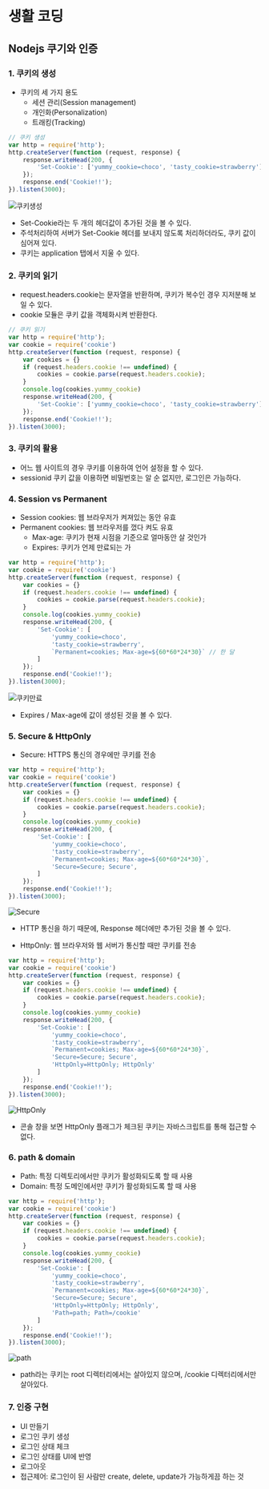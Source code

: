 # 생활 코딩

## Nodejs 쿠기와 인증

### 1. 쿠키의 생성

- 쿠키의 세 가지 용도
  - 세션 관리(Session management)
  - 개인화(Personalization)
  - 트래킹(Tracking)

```javascript
// 쿠키 생성
var http = require('http');
http.createServer(function (request, response) {
    response.writeHead(200, {
        'Set-Cookie': ['yummy_cookie=choco', 'tasty_cookie=strawberry']
    });
    response.end('Cookie!!');
}).listen(3000);
```

![쿠키생성](img/쿠키생성.png)

- Set-Cookie라는 두 개의 헤더값이 추가된 것을 볼 수 있다.
- 주석처리하여 서버가 Set-Cookie 헤더를 보내지 않도록 처리하더라도, 쿠키 값이 심어져 있다.
- 쿠키는 application 탭에서 지울 수 있다.

### 2. 쿠키의 읽기

- request.headers.cookie는 문자열을 반환하며, 쿠키가 복수인 경우 지저분해 보일 수 있다.
- cookie 모듈은 쿠키 값을 객체화시켜 반환한다.

```javascript
// 쿠키 읽기
var http = require('http');
var cookie = require('cookie')
http.createServer(function (request, response) {
    var cookies = {}
    if (request.headers.cookie !== undefined) {
        cookies = cookie.parse(request.headers.cookie);
    }
    console.log(cookies.yummy_cookie)
    response.writeHead(200, {
        'Set-Cookie': ['yummy_cookie=choco', 'tasty_cookie=strawberry']
    });
    response.end('Cookie!!');
}).listen(3000);
```

### 3. 쿠키의 활용

- 어느 웹 사이트의 경우 쿠키를 이용하여 언어 설정을 할 수 있다.
- sessionid 쿠키 값을 이용하면 비밀번호는 알 순 없지만, 로그인은 가능하다.

### 4. Session vs Permanent

- Session cookies: 웹 브라우저가 켜져있는 동안 유효
- Permanent cookies: 웹 브라우저를 껐다 켜도 유효
  - Max-age: 쿠키가 현재 시점을 기준으로 얼마동안 살 것인가
  - Expires: 쿠키가 언제 만료되는 가

```javascript
var http = require('http');
var cookie = require('cookie')
http.createServer(function (request, response) {
    var cookies = {}
    if (request.headers.cookie !== undefined) {
        cookies = cookie.parse(request.headers.cookie);
    }
    console.log(cookies.yummy_cookie)
    response.writeHead(200, {
        'Set-Cookie': [
            'yummy_cookie=choco',
            'tasty_cookie=strawberry',
            `Permanent=cookies; Max-age=${60*60*24*30}` // 한 달
        ]
    });
    response.end('Cookie!!');
}).listen(3000);
```

![쿠키만료](img/쿠키만료.png)

- Expires / Max-age에 값이 생성된 것을 볼 수 있다.

### 5. Secure & HttpOnly

- Secure: HTTPS 통신의 경우에만 쿠키를 전송

```javascript
var http = require('http');
var cookie = require('cookie')
http.createServer(function (request, response) {
    var cookies = {}
    if (request.headers.cookie !== undefined) {
        cookies = cookie.parse(request.headers.cookie);
    }
    console.log(cookies.yummy_cookie)
    response.writeHead(200, {
        'Set-Cookie': [
            'yummy_cookie=choco',
            'tasty_cookie=strawberry',
            `Permanent=cookies; Max-age=${60*60*24*30}`,
            'Secure=Secure; Secure',
        ]
    });
    response.end('Cookie!!');
}).listen(3000);
```

![Secure](img/Secure.png)

- HTTP 통신을 하기 때문에, Response 헤더에만 추가된 것을 볼 수 있다.

- HttpOnly: 웹 브라우저와 웹 서버가 통신할 때만 쿠키를 전송

```javascript
var http = require('http');
var cookie = require('cookie')
http.createServer(function (request, response) {
    var cookies = {}
    if (request.headers.cookie !== undefined) {
        cookies = cookie.parse(request.headers.cookie);
    }
    console.log(cookies.yummy_cookie)
    response.writeHead(200, {
        'Set-Cookie': [
            'yummy_cookie=choco',
            'tasty_cookie=strawberry',
            `Permanent=cookies; Max-age=${60*60*24*30}`,
            'Secure=Secure; Secure',
            'HttpOnly=HttpOnly; HttpOnly'
        ]
    });
    response.end('Cookie!!');
}).listen(3000);
```

![HttpOnly](img/HttpOnly.png)

- 콘솔 창을 보면 HttpOnly 플래그가 체크된 쿠키는 자바스크립트를 통해 접근할 수 없다.

### 6. path & domain

- Path: 특정 디렉토리에서만 쿠키가 활성화되도록 할 때 사용
- Domain: 특정 도메인에서만 쿠키가 활성화되도록 할 때 사용

```javascript
var http = require('http');
var cookie = require('cookie')
http.createServer(function (request, response) {
    var cookies = {}
    if (request.headers.cookie !== undefined) {
        cookies = cookie.parse(request.headers.cookie);
    }
    console.log(cookies.yummy_cookie)
    response.writeHead(200, {
        'Set-Cookie': [
            'yummy_cookie=choco',
            'tasty_cookie=strawberry',
            `Permanent=cookies; Max-age=${60*60*24*30}`,
            'Secure=Secure; Secure',
            'HttpOnly=HttpOnly; HttpOnly',
            'Path=path; Path=/cookie'
        ]
    });
    response.end('Cookie!!');
}).listen(3000);
```

![path](img/path.png)

- path라는 쿠키는 root 디렉터리에서는 살아있지 않으며, /cookie 디렉터리에서만 살아있다.

### 7. 인증 구현

- UI 만들기
- 로그인 쿠키 생성
- 로그인 상태 체크
- 로그인 상태를 UI에 반영
- 로그아웃
- 접근제어: 로그인이 된 사람만 create, delete, update가 가능하게끔 하는 것

